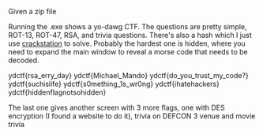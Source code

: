 Given a zip file

Running the .exe shows a yo-dawg CTF. The questions are pretty simple, ROT-13, ROT-47, RSA, and trivia questions. There's also a hash which I just use [crackstation](https://crackstation.net) to solve. Probably the hardest one is hidden, where you need to expand the main window to reveal a morse code that needs to be decoded.

ydctf{rsa_erry_day}
ydctf{Michael_Mando}
ydctf{do_you_trust_my_code?}
ydctf{suchislife}
ydctf{s0mething_1s_wr0ng}
ydctf{ihatehackers}
ydctf{hiddenflagnotsohidden}

The last one gives another screen with 3 more flags, one with DES encryption (I found a website to do it), trivia on DEFCON 3 venue and movie trivia